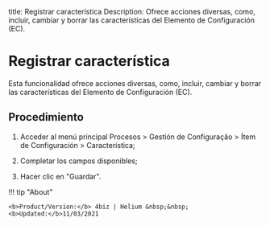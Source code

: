 title: Registrar característica
Description: Ofrece acciones diversas, como, incluir, cambiar y borrar las características del Elemento de Configuración (EC).
# Registrar característica

Esta funcionalidad ofrece acciones diversas, como, incluir, cambiar y borrar las
características del Elemento de Configuración (EC).

Procedimiento
-----------------

1.  Acceder al menú principal Procesos \> Gestión de Configuração \> Ítem de
    Configuración \> Característica;

2.  Completar los campos disponibles;

3.  Hacer clic en "Guardar".


!!! tip "About"

    <b>Product/Version:</b> 4biz | Helium &nbsp;&nbsp;
    <b>Updated:</b>11/03/2021

